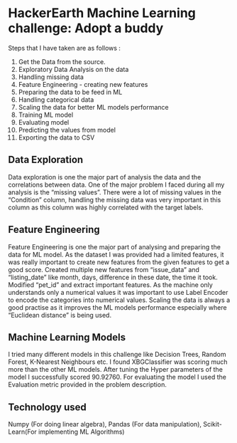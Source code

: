 # HackerEarth Machine Learning challenge: Adopt a buddy
Steps that I have taken are as follows :
1.	Get the Data from the source.
2.	Exploratory Data Analysis on the data
3.	Handling missing data
4.	Feature Engineering - creating new features
5.	Preparing the data to be feed in ML
6.	Handling categorical data
7.	Scaling the data for better ML models performance
8.	Training ML model
9.	Evaluating model
10.	Predicting the values from model
11.	Exporting the data to CSV

## Data Exploration

Data exploration is one the major part of analysis the data and the correlations between data. One of the major problem I faced during all my analysis is the “missing values”. There were a lot of missing values in the “Condition” column, handling the missing data was very important in this column as this column was highly correlated with the target labels.

## Feature Engineering

Feature Engineering is one the major part of analysing and preparing the data for ML model. As the dataset I was provided had a limited features, it was really important to create new features from the given features to get a good score. Created multiple new features from “issue_data” and “listing_date” like month, days, difference in these date, the time it took. Modified “pet_id” and extract important features. As the machine only understands only a numerical values it was important to use Label Encoder to encode the categories into numerical values. Scaling the data is always a good practise as it improves the ML models performance especially where “Euclidean distance” is being used.

## Machine Learning Models
I tried many different models in this challenge like Decision Trees, Random Forest, K-Nearest Neighbours etc. I found XBGClassifier was scoring much more than the other ML models. After tuning the Hyper parameters of the model I successfully scored 90.92760. For evaluating the model I used the Evaluation metric provided in the problem description.

## Technology used
Numpy (For doing linear algebra), Pandas (For data manipulation), Scikit-Learn(For implementing ML Algorithms)
